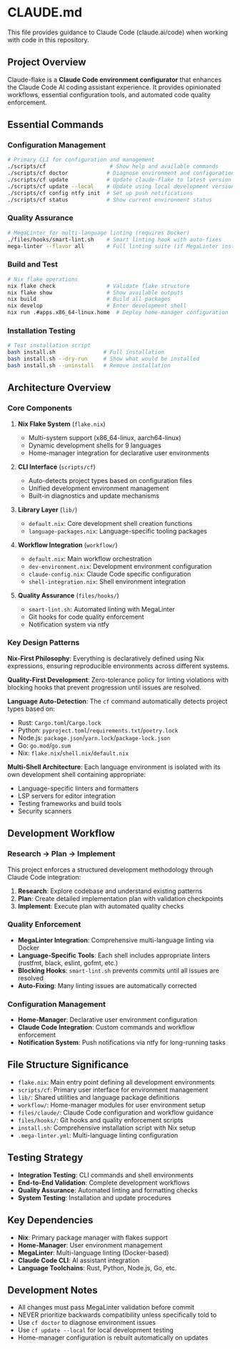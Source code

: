 # CLAUDE.md

This file provides guidance to Claude Code (claude.ai/code) when working with code in this repository.

## Project Overview

Claude-flake is a **Claude Code environment configurator** that enhances the Claude Code AI coding assistant experience. It provides opinionated workflows, essential configuration tools, and automated code quality enforcement.

## Essential Commands

### Configuration Management
```bash
# Primary CLI for configuration and management
./scripts/cf                    # Show help and available commands
./scripts/cf doctor            # Diagnose environment and configuration issues
./scripts/cf update            # Update claude-flake to latest version
./scripts/cf update --local    # Update using local development version
./scripts/cf config ntfy init  # Set up push notifications
./scripts/cf status            # Show current environment status
```

### Quality Assurance
```bash
# MegaLinter for multi-language linting (requires Docker)
./files/hooks/smart-lint.sh    # Smart linting hook with auto-fixes
mega-linter --flavor all       # Full linting suite (if MegaLinter installed)
```

### Build and Test
```bash
# Nix flake operations
nix flake check                # Validate flake structure
nix flake show                 # Show available outputs
nix build                      # Build all packages
nix develop                    # Enter development shell
nix run .#apps.x86_64-linux.home  # Deploy home-manager configuration
```

### Installation Testing
```bash
# Test installation script
bash install.sh               # Full installation
bash install.sh --dry-run     # Show what would be installed
bash install.sh --uninstall   # Remove installation
```

## Architecture Overview

### Core Components

1. **Nix Flake System** (`flake.nix`)
   - Multi-system support (x86_64-linux, aarch64-linux)
   - Dynamic development shells for 9 languages
   - Home-manager integration for declarative user environments

2. **CLI Interface** (`scripts/cf`)
   - Auto-detects project types based on configuration files
   - Unified development environment management
   - Built-in diagnostics and update mechanisms

3. **Library Layer** (`lib/`)
   - `default.nix`: Core development shell creation functions
   - `language-packages.nix`: Language-specific tooling packages

4. **Workflow Integration** (`workflow/`)
   - `default.nix`: Main workflow orchestration
   - `dev-environment.nix`: Development environment configuration
   - `claude-config.nix`: Claude Code specific configuration
   - `shell-integration.nix`: Shell environment integration

5. **Quality Assurance** (`files/hooks/`)
   - `smart-lint.sh`: Automated linting with MegaLinter
   - Git hooks for code quality enforcement
   - Notification system via ntfy

### Key Design Patterns

**Nix-First Philosophy**: Everything is declaratively defined using Nix expressions, ensuring reproducible environments across different systems.

**Quality-First Development**: Zero-tolerance policy for linting violations with blocking hooks that prevent progression until issues are resolved.

**Language Auto-Detection**: The `cf` command automatically detects project types based on:
- Rust: `Cargo.toml`/`Cargo.lock`
- Python: `pyproject.toml`/`requirements.txt`/`poetry.lock`
- Node.js: `package.json`/`yarn.lock`/`package-lock.json`
- Go: `go.mod`/`go.sum`
- Nix: `flake.nix`/`shell.nix`/`default.nix`

**Multi-Shell Architecture**: Each language environment is isolated with its own development shell containing appropriate:
- Language-specific linters and formatters
- LSP servers for editor integration
- Testing frameworks and build tools
- Security scanners

## Development Workflow

### Research → Plan → Implement
This project enforces a structured development methodology through Claude Code integration:

1. **Research**: Explore codebase and understand existing patterns
2. **Plan**: Create detailed implementation plan with validation checkpoints
3. **Implement**: Execute plan with automated quality checks

### Quality Enforcement
- **MegaLinter Integration**: Comprehensive multi-language linting via Docker
- **Language-Specific Tools**: Each shell includes appropriate linters (rustfmt, black, eslint, gofmt, etc.)
- **Blocking Hooks**: `smart-lint.sh` prevents commits until all issues are resolved
- **Auto-Fixing**: Many linting issues are automatically corrected

### Configuration Management
- **Home-Manager**: Declarative user environment configuration
- **Claude Code Integration**: Custom commands and workflow enforcement
- **Notification System**: Push notifications via ntfy for long-running tasks

## File Structure Significance

- `flake.nix`: Main entry point defining all development environments
- `scripts/cf`: Primary user interface for environment management
- `lib/`: Shared utilities and language package definitions
- `workflow/`: Home-manager modules for user environment setup
- `files/claude/`: Claude Code configuration and workflow guidance
- `files/hooks/`: Git hooks and quality enforcement scripts
- `install.sh`: Comprehensive installation script with Nix setup
- `.mega-linter.yml`: Multi-language linting configuration

## Testing Strategy

- **Integration Testing**: CLI commands and shell environments
- **End-to-End Validation**: Complete development workflows
- **Quality Assurance**: Automated linting and formatting checks
- **System Testing**: Installation and update procedures

## Key Dependencies

- **Nix**: Primary package manager with flakes support
- **Home-Manager**: User environment management
- **MegaLinter**: Multi-language linting (Docker-based)
- **Claude Code CLI**: AI assistant integration
- **Language Toolchains**: Rust, Python, Node.js, Go, etc.

## Development Notes

- All changes must pass MegaLinter validation before commit
- NEVER prioritize backwards compatibility unless specifically told to
- Use `cf doctor` to diagnose environment issues
- Use `cf update --local` for local development testing
- Home-manager configuration is rebuilt automatically on updates